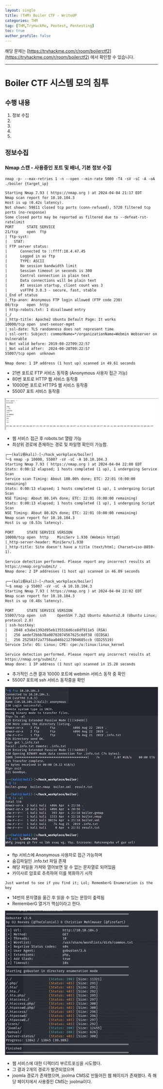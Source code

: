```yaml
---
layout: single
title: (THM) Boiler CTF - WriteUP
categories: THM
tag: [THM,TryHackMe, Pentest, Pentesting]
toc: true
author_profile: false
---
```


해당 문제는 [https://tryhackme.com/r/room/boilerctf2](https://tryhackme.com/r/room/boilerctf2) 에서 확인할 수 있습니다.

***

# Boiler CTF 시스템 모의 침투
## 수행 내용
1. 정보 수집
2. 
3. 
4. 
5. 
## 정보수집
### Nmap 스캔 - 사용중인 포트 및 배너, 기본 정보 수집

```
nmap -p- --max-retries 1 -n --open --min-rate 5000 -T4 -sV -sC -A -oA ./boiler {target_ip}
```

```
Starting Nmap 7.93 ( https://nmap.org ) at 2024-04-04 21:17 EDT
Nmap scan report for 10.10.104.3
Host is up (0.42s latency).
Not shown: 59811 closed tcp ports (conn-refused), 5720 filtered tcp ports (no-response)
Some closed ports may be reported as filtered due to --defeat-rst-ratelimit
PORT      STATE SERVICE
21/tcp    open  ftp
| ftp-syst: 
|   STAT: 
| FTP server status:
|      Connected to ::ffff:10.4.47.45
|      Logged in as ftp
|      TYPE: ASCII
|      No session bandwidth limit
|      Session timeout in seconds is 300
|      Control connection is plain text
|      Data connections will be plain text
|      At session startup, client count was 3
|      vsFTPd 3.0.3 - secure, fast, stable
|_End of status
|_ftp-anon: Anonymous FTP login allowed (FTP code 230)
80/tcp    open  http
| http-robots.txt: 1 disallowed entry 
|_/
|_http-title: Apache2 Ubuntu Default Page: It works
10000/tcp open  snet-sensor-mgmt
|_ssl-date: TLS randomness does not represent time
| ssl-cert: Subject: commonName=*/organizationName=Webmin Webserver on Vulnerable
| Not valid before: 2019-08-22T09:22:57
|_Not valid after:  2024-08-20T09:22:57
55007/tcp open  unknown

Nmap done: 1 IP address (1 host up) scanned in 49.61 seconds

```

- 21번 포트로 FTP 서비스 동작중 (Anonymous 사용자 접근 가능)
- 80번 포트로 HTTP 웹 서비스 동작중
- 10000번 포트로 HTTPS 웹 서비스 동작중
- 55007 포트 서비스 동작중

![그림 1-1](image.png)
- 웹 서비스 접근 후 robots.txt 열람 가능
- 최상위 경로에 존재하는 경로 및 파일명 확인이 가능함.

```
┌──(kali㉿kali)-[~/hack_workplace/boiler]
└─$ nmap -p 10000, 55007 -sV -sC -A 10.10.104.3                                         
Starting Nmap 7.93 ( https://nmap.org ) at 2024-04-04 22:00 EDT
Stats: 0:00:12 elapsed; 1 hosts completed (1 up), 1 undergoing Service Scan
Service scan Timing: About 100.00% done; ETC: 22:01 (0:00:00 remaining)
Stats: 0:00:13 elapsed; 1 hosts completed (1 up), 1 undergoing Script Scan
NSE Timing: About 80.14% done; ETC: 22:01 (0:00:00 remaining)
Stats: 0:00:13 elapsed; 1 hosts completed (1 up), 1 undergoing Script Scan
NSE Timing: About 80.82% done; ETC: 22:01 (0:00:00 remaining)
Nmap scan report for 10.10.104.3
Host is up (0.53s latency).

PORT      STATE SERVICE VERSION
10000/tcp open  http    MiniServ 1.930 (Webmin httpd)
|_http-server-header: MiniServ/1.930
|_http-title: Site doesn't have a title (text/html; Charset=iso-8859-1).

Service detection performed. Please report any incorrect results at https://nmap.org/submit/ .
Nmap done: 2 IP addresses (1 host up) scanned in 46.09 seconds
                                                                                                                                                                    
┌──(kali㉿kali)-[~/hack_workplace/boiler]
└─$ nmap -p 55007 -sV -sC -A 10.10.104.3 
Starting Nmap 7.93 ( https://nmap.org ) at 2024-04-04 22:02 EDT
Nmap scan report for 10.10.104.3
Host is up (0.48s latency).

PORT      STATE SERVICE VERSION
55007/tcp open  ssh     OpenSSH 7.2p2 Ubuntu 4ubuntu2.8 (Ubuntu Linux; protocol 2.0)
| ssh-hostkey: 
|   2048 e3abe1392d95eb135516d6ce8df911e5 (RSA)
|   256 aedef2bbb78a00702074567625c0df38 (ECDSA)
|_  256 252583f2a7758aa046b2127004685ccb (ED25519)
Service Info: OS: Linux; CPE: cpe:/o:linux:linux_kernel

Service detection performed. Please report any incorrect results at https://nmap.org/submit/ .
Nmap done: 1 IP address (1 host up) scanned in 15.28 seconds
```

- 추가적인 스캔 결과 10000 포트에 webmin 서비스 동작 중 확인
- 55007 포트에 ssh 서비스 동작중을 확인

![그림 1-2](image-1.png)
- ftp 서비스에 Anonymous 사용자로 접근 가능하며
- 숨김파일인 .info.txt 파일 존재
- 해당 파일을 가져와 열어보면 알 수 없는 문자열로 되어있음
- 카이사르 암호로 추측하여 이를 복화하기 시작

```
Just wanted to see if you find it; Lol; RememberG Enumeration is the key
```

- 14번의 문자열을 옮긴 후 읽을 수 있는 문장이 춮력됨
- RememberG 열거가 핵심이라고 한다.

![그림 1-3](image-2.png)
- 웹 서비스에 대한 디렉터리 부르트포싱을 시도했다.
- 그 결과 2개의 경로가 발견되었으며
- joomla 경로가 존재했으며, joolma CMS로 만들어진 웹 페이지가 존재했다. 즉 해당 페이지에서 사용중인 CMS는 joolma이다.

